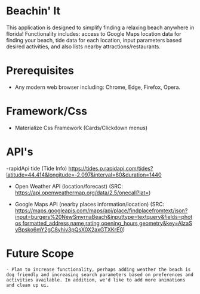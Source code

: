 # Beachin' It

This application is designed to simplify finding a relaxing beach anywhere in florida! Functionality includes: access to Google Maps location data for finding your beach, tide data for each location, input parameters based desired activities, and also lists nearby attractions/restaurants.

# Prerequisites
-  Any modern web browser including: Chrome, Edge, Firefox, Opera.

# Framework/Css

- Materialize Css Framework (Cards/Clickdown menus)

# API's

-rapidApi tide (Tide Info)
https://tides.p.rapidapi.com/tides?latitude=44.414&longitude=-2.097&interval=60&duration=1440

- Open Weather API (location/forecast)
    (SRC: https://api.openweathermap.org/data/2.5/onecall?lat=)

- Google Maps API (nearby places information/location)
    (SRC: https://maps.googleapis.com/maps/api/place/findplacefromtext/json?input=burgers%20NewSmyrnaBeach&inputtype=textquery&fields=photos,formatted_address,name,rating,opening_hours,geometry&key=AIzaSyBpsko6mY2gC8yhiv3pQsX0X2axGTXKrE0)

# Future Scope
    - Plan to increase functionality, perhaps adding weather the beach is dog friendly and increasing search parameters based on preferences and activities available. In addition, we'd like to add more animations and clean up ui.